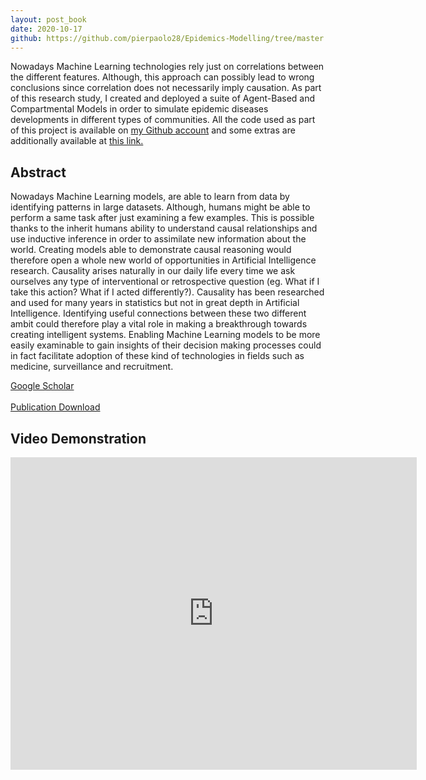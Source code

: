 ```yaml
---
layout: post_book
date: 2020-10-17
github: https://github.com/pierpaolo28/Epidemics-Modelling/tree/master
---
```


Nowadays Machine Learning technologies rely just on correlations between the different features. Although, this approach can possibly lead to wrong conclusions since correlation does not necessarily imply causation. As part of this research study, I created and deployed a suite of Agent-Based and Compartmental Models in order to simulate epidemic diseases developments in different types of communities. All the code used as part of this project is available on [my Github account](https://github.com/pierpaolo28/Epidemics-Modelling/tree/master) and some extras are additionally available at [this link.](https://pierpaolo28.github.io/Epidemics-Modelling/)

<!--end_excerpt-->

## Abstract

Nowadays Machine Learning models, are able to learn from data by identifying patterns in large datasets. Although, humans might be able to perform a same task after just examining a few examples. This is possible thanks to the inherit humans ability to understand causal relationships and use inductive inference in order to assimilate new information about the world. Creating models able to demonstrate causal reasoning would therefore open a whole new world of opportunities in Artificial Intelligence research. Causality arises naturally in our daily life every time we ask ourselves any type of interventional or retrospective question (eg. What if I take this action? What if I acted differently?). Causality has been researched and used for many years in statistics but not in great depth in Artificial Intelligence. Identifying useful connections between these two different ambit could therefore play a vital role in making a breakthrough towards creating intelligent systems. Enabling Machine Learning models to be more easily examinable to gain insights of their decision making processes could in fact facilitate adoption of these kind of technologies in fields such as medicine, surveillance and recruitment.

<a href="https://scholar.google.com/citations?user=QgG-lgwAAAAJ&hl=en#d=gs_md_cita-d&u=%2Fcitations%3Fview_op%3Dview_citation%26hl%3Den%26user%3DQgG-lgwAAAAJ%26citation_for_view%3DQgG-lgwAAAAJ%3A2osOgNQ5qMEC%26tzom%3D0" class="btn">Google Scholar</a>
<br>
<br>
<a href="\assets\dist\Causal_Reasoning_in_Machine_Learning.pdf" class="btn">Publication Download</a>

## Video Demonstration

<div style="text-align:center">
  <iframe
    class="vidio"
    width="650"
    height="500"
    src="https://www.youtube.com/embed/ecsuCo9R4gs"
    frameborder="0"
    allowfullscreen
  >
  </iframe>
</div>
